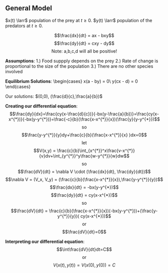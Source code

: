## General Model
$x(t) \larr$ population of the prey at $t \geq 0$.
$y(t) \larr$ population of the predators at $t \geq 0$.

$$\frac{dx}{dt} = ax - bxy$$
$$\frac{dy}{dt} = cxy - dy$$
$$\text{Note: a,b,c,d will all be positive!}$$

**Assumptions**:
1.) Food suppply depends on the prey
2.) Rate of change is proportional to the size of the population
3.) There are no other species involved

**Equilibrium Solutions**:
\begin{cases}
x(a - by) = 0\\
y(cx - d) = 0
\end{cases}

Our solutions: $(0,0), (\frac{d}{c},\frac{a}{b})$

**Creating our differential equation**:
$$\frac{dy}{dx}=\frac{cy(x-\frac{d}{c})}{-bx(y-\frac{a}{b})}=\frac{cy(x-x^{*})}{-bx(y-y^{*})}=\frac{-c}{b}(\frac{x-x^{*}}{x})(\frac{y}{y-y^{*}})$$
$$\text{so}$$
$$\frac{y-y^{*}}{y}dy+\frac{c}{b}(\frac{x-x^{*}}{x} )dx=0$$
$$\text{let}$$
$$V(x,y) = \frac{c}{b}\int_{x^{*}}^x\frac{v-x^{*}}{v}dv+\int_{y^{*}}^y\frac{w-y^{*}}{w}dw$$
$$\text{so}$$
$$\frac{dV}{dt} = \nabla V \cdot (\frac{dx}{dt}, \frac{dy}{dt})$$
$$\nabla V = (V_x, V_y) = (\frac{c}{b}(\frac{x-x^{*}}{x}),\frac{y-y^{*}}{y})$$
$$\frac{dx}{dt} = -bx(y-y^{*})$$
$$\frac{dy}{dt} = cy(x-x^{*})$$
$$\text{so}$$
$$\frac{dV}{dt} = \frac{c}{b}(\frac{x-x^{*}}{x})(-bx(y-y^{*}))+(\frac{y-y^{*}}{y})( cy(x-x^{*}))$$
$$\text{or}$$
$$\frac{dV}{dt}=0$$

**Interpreting our differential equation**:
$$\int\frac{dV}{dt}dt=C$$
$$\text{or}$$
$$V(x(t),y(t)) = V(x(0),y(0)) = C$$